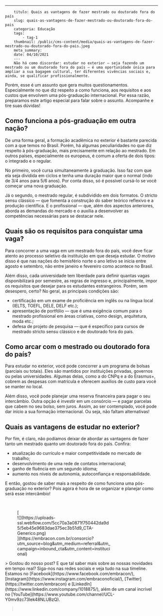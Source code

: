 ---
        titulo: Quais as vantagens de fazer mestrado ou doutorado fora do país
        slug: quais-as-vantagens-de-fazer-mestrado-ou-doutorado-fora-do-pais
        categoria: Educação
        tags:
            - tag-1
        thumbnail: /public/cms-content/media/quais-as-vantagens-de-fazer-mestrado-ou-doutorado-fora-do-pais.jpeg
        meta_summary: 
        date: 04/10/2021
        ---
        Não há como discordar: estudar no exterior — seja fazendo um mestrado ou um doutorado fora do país — é uma oportunidade única para ampliar a sua bagagem cultural, ter diferentes vivências sociais e, ainda, se qualificar profissionalmente.

Porém, esse é um assunto que gera muitos questionamentos. Especialmente no que diz respeito a como funciona, aos requisitos e aos custos que envolvem uma pós-graduação internacional. Por essa razão, preparamos este artigo especial para falar sobre o assunto. Acompanhe e tire suas dúvidas!

Como funciona a pós-graduação em outra nação?
---------------------------------------------

De uma forma geral, a formação acadêmica no exterior é bastante parecida com a que temos no Brasil. Porém, há algumas peculiaridades no que diz respeito à pós-graduação, mais precisamente em relação ao mestrado. Em outros países, especialmente os europeus, é comum a oferta de dois tipos: o integrado e o regular.

No primeiro, você cursa simultaneamente à graduação. Isso faz com que ela seja dividida em ciclos e tenha uma duração maior que o normal (indo de 3/4 anos para 5/6 anos). Por conta disso, só é possível cursá-lo se você começar uma nova graduação.

Já o segundo, o mestrado regular, é subdividido em dois formatos. O stricto sensu clássico — que fomenta a construção do saber teórico reflexivo e a produção científica. E o profissional — que, além dos aspectos anteriores, aborda as demandas do mercado e o auxilia a desenvolver as competências necessárias para se destacar nele.

Quais são os requisitos para conquistar uma vaga?
-------------------------------------------------

Para concorrer a uma vaga em um mestrado fora do país, você deve ficar atento ao processo seletivo da instituição em que deseja estudar. O motivo disso é que nas nações do hemisfério norte o ano letivo se inicia entre agosto e setembro, não entre janeiro e fevereiro como acontece no Brasil.

Além disso, cada universidade tem liberdade para definir quantas vagas disponibilizará por semestre, as regras de ingresso e, principalmente, impor os requisitos que desejar para os estudantes estrangeiros. Porém, sem desespero, certo? No geral, as principais condições são:

- certificação em um exame de proficiência em inglês ou na língua local (IELTS, TOEFL, DELE, DELF etc.);
- apresentação de portfólio — que é uma exigência comum para o mestrado profissional em áreas criativas, como design, arquitetura, moda etc.;
- defesa de projeto de pesquisa — que é específico para cursos de mestrado stricto sensu clássico e de doutorado fora do país.

Como arcar com o mestrado ou doutorado fora do país?
----------------------------------------------------

Para estudar no exterior, você pode concorrer a um programa de bolsas (parciais ou totais). Eles são mantidos por instituições privadas, governos ou pelas universidades. Algumas delas, como a do CNPq e a do Erasmus+, cobrem as despesas com matrícula e oferecem auxílios de custo para você se manter no local.

Além disso, você pode planejar uma reserva financeira para pagar o seu intercâmbio. Outra opção é investir em um consórcio — e pagar parcelas que cabem no seu bolso, sem juros. Assim, ao ser contemplado, você pode dar início a sua formação internacional. Ou seja, não faltam alternativas!

Quais as vantagens de estudar no exterior?
------------------------------------------

Por fim, é claro, não podíamos deixar de abordar as vantagens de fazer tanto um mestrado quanto um doutorado fora do país. Confira:

- atualização do currículo e maior competitividade no mercado de trabalho;
- desenvolvimento de uma rede de contatos internacional;
- ganho de fluência em um segundo idioma;
- aumento nos níveis de autonomia, autoconfiança e responsabilidade.

E então, gostou de saber mais a respeito de como funciona uma pós-graduação no exterior? Pois agora é hora de se organizar e planejar como será esse intercâmbio!

‍

<figure class="w-richtext-figure-type-image w-richtext-align-center" style="max-width:310px">[<div>![](https://uploads-ssl.webflow.com/5cc70a3a0871f750442da9d5/5eb45e9683dae375ec3b51d9_CTA-Generico.png)</div>](https://embracon.com.br/consorcio?utm_source=blog&utm_medium=referral&utm_campaign=inbound_cta&utm_content=institucional)</figure>> Gostou do nosso post? E que tal saber mais sobre as nossas novidades em tempo real? Siga-nos nas redes sociais e veja tudo na sua timeline. Estamos no [Facebook](https://www.facebook.com/embracon/), [Instagram](https://www.instagram.com/embraconoficial/), [Twitter](https://twitter.com/embracon) e [LinkedIn](https://www.linkedin.com/company/1018875/), além de um canal incrível no [YouTube](https://www.youtube.com/channel/UCL-Y0mv9zc73Iek48NLUBzQ).

> ‍

‍
        